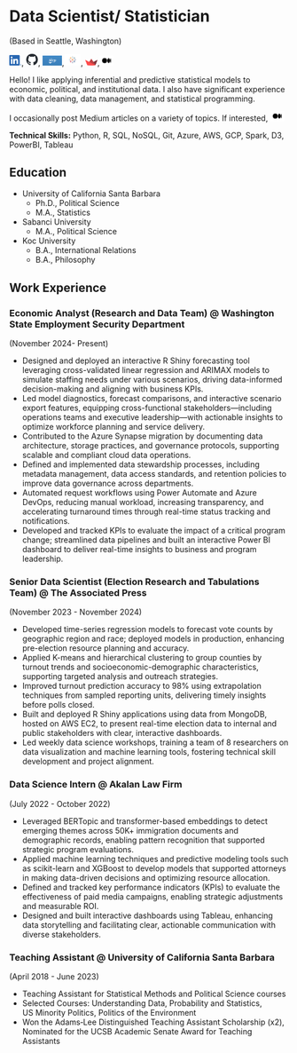 # Data Scientist/ Statistician
(Based in Seattle, Washington)

[<img width="22px" src="assets/LI-In-Bug.png">](https://www.linkedin.com/in/selinkarabulut/), [<img width="22px" src="assets/github-mark.png">](https://github.com/selinekarabulut), [<img width="35px" src="assets/shiny-og-fb.jpg">](https://selinkarabulut.shinyapps.io/ushousinganddemographics/),[<img width="30px" src="assets/Tableau.png">](https://public.tableau.com/app/profile/selin8335/vizzes), [<img width="22px" src="assets/streamlit-mark-color.png">](https://gendergappoliticalpartyleadership.streamlit.app),[<img width="25px" src="assets/Medium-Symbol-Black-RGB@1x.png">](https://medium.com/@SelinKarabulut)

Hello! I like applying inferential and predictive statistical models to economic, political, and institutional data. I also have significant experience with data cleaning, data management, and statistical programming. 

I occasionally post Medium articles on a variety of topics. If interested, [<img width="25px" src="assets/Medium-Symbol-Black-RGB@1x.png">](https://medium.com/@SelinKarabulut)

**Technical Skills:** Python, R, SQL, NoSQL, Git, Azure, AWS, GCP, Spark, D3, PowerBI, Tableau

## Education
- University of California Santa Barbara
  - Ph.D., Political Science
  - M.A., Statistics
- Sabanci University
  - M.A., Political Science
- Koc University
  - B.A., International Relations
  - B.A., Philosophy

## Work Experience

### Economic Analyst (Research and Data Team) @ Washington State Employment Security Department 
(November 2024- Present)
- Designed and deployed an interactive R Shiny forecasting tool leveraging cross-validated linear regression and ARIMAX models to simulate staffing needs under various scenarios, driving data-informed decision-making and aligning with business KPIs.
- Led model diagnostics, forecast comparisons, and interactive scenario export features, equipping cross-functional stakeholders—including operations teams and executive leadership—with actionable insights to optimize workforce planning and service delivery.
- Contributed to the Azure Synapse migration by documenting data architecture, storage practices, and governance protocols, supporting scalable and compliant cloud data operations.
- Defined and implemented data stewardship processes, including metadata management, data access standards, and retention policies to improve data governance across departments.
- Automated request workflows using Power Automate and Azure DevOps, reducing manual workload, increasing transparency, and accelerating turnaround times through real-time status tracking and notifications.
- Developed and tracked KPIs to evaluate the impact of a critical program change; streamlined data pipelines and built an interactive Power BI dashboard to deliver real-time insights to business and program leadership.
  
### Senior Data Scientist (Election Research and Tabulations Team) @ The Associated Press 
(November 2023 - November 2024)
- Developed time-series regression models to forecast vote counts by geographic region and race; deployed models in production, enhancing pre-election resource planning and accuracy.
- Applied K-means and hierarchical clustering to group counties by turnout trends and socioeconomic-demographic characteristics, supporting targeted analysis and outreach strategies.
- Improved turnout prediction accuracy to 98% using extrapolation techniques from sampled reporting units, delivering timely insights before polls closed.
- Built and deployed R Shiny applications using data from MongoDB, hosted on AWS EC2, to present real-time election data to internal and public stakeholders with clear, interactive dashboards.
- Led weekly data science workshops, training a team of 8 researchers on data visualization and machine learning tools, fostering technical skill development and project alignment.

### Data Science Intern @ Akalan Law Firm 
(July 2022 - October 2022)
- Leveraged BERTopic and transformer-based embeddings to detect emerging themes across 50K+ immigration documents and demographic records, enabling pattern recognition that supported strategic program evaluations.
- Applied machine learning techniques and predictive modeling tools such as scikit-learn and XGBoost to develop models that supported attorneys in making data-driven decisions and optimizing resource allocation.
- Defined and tracked key performance indicators (KPIs) to evaluate the effectiveness of paid media campaigns, enabling strategic adjustments and measurable ROI.
- Designed and built interactive dashboards using Tableau, enhancing data storytelling and facilitating clear, actionable communication with diverse stakeholders.

### Teaching Assistant @ University of California Santa Barbara 
(April 2018 - June 2023)
- Teaching Assistant for Statistical Methods and Political Science courses
-  Selected Courses: Understanding Data, Probability and Statistics,\
  US Minority Politics, Politics of the Environment
-  Won the Adams‑Lee Distinguished Teaching Assistant Scholarship (x2),\
  Nominated for the UCSB Academic Senate Award for Teaching Assistants






